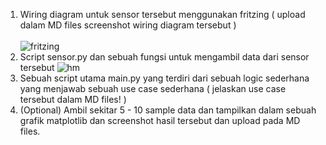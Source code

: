 1. Wiring diagram untuk sensor tersebut menggunakan fritzing ( upload dalam MD files screenshot wiring diagram tersebut ) <br><br>
![fritzing](https://user-images.githubusercontent.com/90564840/179359008-03505c12-4dc5-4466-8a0b-43113c25af7b.PNG)
2. Script sensor.py dan sebuah fungsi untuk mengambil data dari sensor tersebut
![hm](https://user-images.githubusercontent.com/90564840/179402561-05166587-73ba-42ef-b3b4-39886aea2827.PNG)
3. Sebuah script utama main.py yang terdiri dari sebuah logic sederhana yang menjawab sebuah use case sederhana ( jelaskan use case tersebut dalam MD files! )
4. (Optional) Ambil sekitar 5 - 10 sample data dan tampilkan dalam sebuah grafik matplotlib dan screenshot hasil tersebut dan upload pada MD files.

